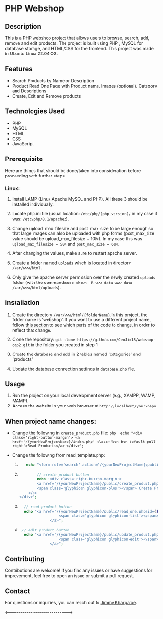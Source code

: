# PHP Webshop

## Description

This is a PHP webshop project that allows users to browse, search, add, remove and edit products. The project is built using PHP , MySQL for database storage, and HTML/CSS for the frontend. This project was made in Ubuntu Linux 22.04 OS.

## Features

- Search Products by Name or Description
- Product Read One Page with Product name, Images (optional), Category and Descriptions
- Create, Edit and Remove products

## Technologies Used

- PHP
- MySQL
- HTML
- CSS
- JavaScript

## Prerequisite

Here are things that should be done/taken into consideration before proceeding with further steps.

### Linux:

1. Install LAMP (Linux Apache MySQL and PHP). All these 3 should be installed individually.

2. Locate php.ini file (usual location: `/etc/php/(php_version)/` in my case it was: `/etc/php/8.1/apache2`).

3. Change upload_max_filesize and post_max_size to be large enough so that large images can also be uploaded with php forms (post_max_size value should be upload_max_filesize + 10M). In my case this was `upload_max_filesize = 50M` and `post_max_size = 60M`.

4. After changing the values, make sure to restart apache server.

5. Create a folder named `uploads` which is located in directory `/var/www/html`.

6. Only give the apache server permission over the newly created `uploads` folder (with the command:`sudo chown -R www-data:www-data /var/www/html/uploads`).

## Installation

1. Create the directory `/var/www/html/{folderName}`.In this project, the folder name is 'webshop'. If you want to use a different project name, follow
  [this section](#project-namechange) to see which parts of the code to change, in order to reflect that change.

2. Clone the repository: `git clone https://github.com/CeoJim18/webshop-oop2.git` in the folder you created in step 1.

3. Create the database and add in 2 tables named 'categories' and 'products'.

4. Update the database connection settings in `database.php` file.


## Usage

1. Run the project on your local development server (e.g., XAMPP, WAMP, MAMP).
2. Access the website in your web browser at `http://localhost/your-repo`.

## When project name changes: <a id="project-namechange"></a> 


- Change the following in `create_product.php` file: `php 
         echo "<div class='right-button-margin'>
         <a href='/{yourNewProjectName}/index.php' class='btn btn-default pull-right'>Read Products</a>
          </div>";
          `

- Change the following from read_template.php:
  1. ```php
        echo "<form role='search' action='/{yourNewProjectName}/public/search.php'>
     ```
  2. ```php
             // create product button
             echo "<div class='right-button-margin'>
             <a href='/{yourNewProjectName}/public/create_product.php' class='btn btn-primary pull-right createproduct-btn-text'>
             <span class='glyphicon glyphicon-plus'></span> Create Product
         </a>
     </div>";
     ```
  3. ```php
       // read product button
       echo "<a href='/{yourNewProjectName}/public/read_one.php?id={$id}' class='btn btn-primary left-margin bold-text '>
                       <span class='glyphicon glyphicon-list'></span> Read
                   </a>";
     ```
  4. ```php
      // edit product button
       echo "<a href='/{yourNewProjectName}/public/update_product.php?id={$id}' class='btn btn-info left-margin bold-text '>
                       <span class='glyphicon glyphicon-edit'></span> Edit
                   </a>";
     ```

## Contributing

Contributions are welcome! If you find any issues or have suggestions for improvement, feel free to open an issue or submit a pull request.

## Contact

For questions or inquiries, you can reach out to [Jimmy Kharpatoe](mailto:20200103@student.uvs.edu).

<----------------------------->

